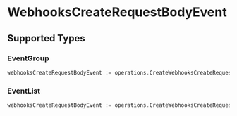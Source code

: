 # WebhooksCreateRequestBodyEvent


## Supported Types

### EventGroup

```go
webhooksCreateRequestBodyEvent := operations.CreateWebhooksCreateRequestBodyEventGroup(shared.EventGroup{/* values here */})
```

### EventList

```go
webhooksCreateRequestBodyEvent := operations.CreateWebhooksCreateRequestBodyEventList(shared.EventList{/* values here */})
```

